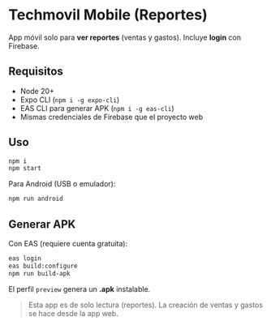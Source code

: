 
# Techmovil Mobile (Reportes)

App móvil solo para **ver reportes** (ventas y gastos). Incluye **login** con Firebase.

## Requisitos
- Node 20+
- Expo CLI (`npm i -g expo-cli`)
- EAS CLI para generar APK (`npm i -g eas-cli`)
- Mismas credenciales de Firebase que el proyecto web

## Uso
```bash
npm i
npm start
```
Para Android (USB o emulador):
```bash
npm run android
```

## Generar APK
Con EAS (requiere cuenta gratuita):
```bash
eas login
eas build:configure
npm run build-apk
```
El perfil `preview` genera un **.apk** instalable.

> Esta app es de solo lectura (reportes). La creación de ventas y gastos se hace desde la app web.
